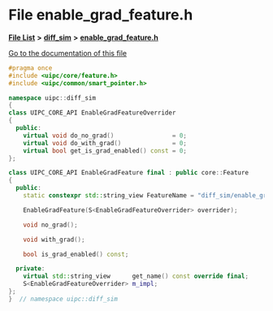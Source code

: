 

# File enable\_grad\_feature.h

[**File List**](files.md) **>** [**diff\_sim**](dir_98c941875c7e3cb13f2b177552938e34.md) **>** [**enable\_grad\_feature.h**](enable__grad__feature_8h.md)

[Go to the documentation of this file](enable__grad__feature_8h.md)


```C++
#pragma once
#include <uipc/core/feature.h>
#include <uipc/common/smart_pointer.h>

namespace uipc::diff_sim
{
class UIPC_CORE_API EnableGradFeatureOverrider
{
  public:
    virtual void do_no_grad()                = 0;
    virtual void do_with_grad()              = 0;
    virtual bool get_is_grad_enabled() const = 0;
};

class UIPC_CORE_API EnableGradFeature final : public core::Feature
{
  public:
    static constexpr std::string_view FeatureName = "diff_sim/enable_grad";

    EnableGradFeature(S<EnableGradFeatureOverrider> overrider);

    void no_grad();

    void with_grad();

    bool is_grad_enabled() const;

  private:
    virtual std::string_view      get_name() const override final;
    S<EnableGradFeatureOverrider> m_impl;
};
}  // namespace uipc::diff_sim
```


